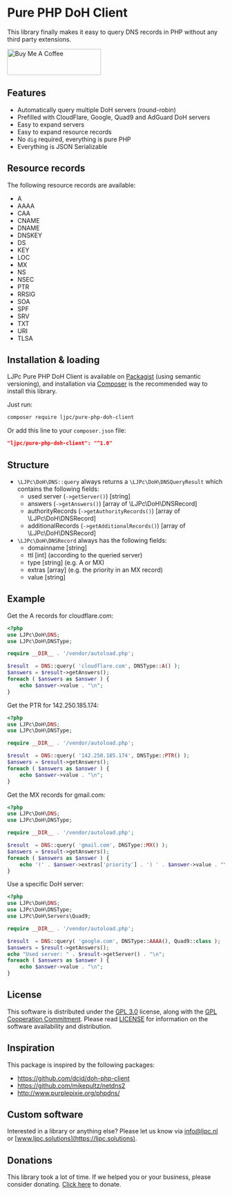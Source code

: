 # Pure PHP DoH Client

This library finally makes it easy to query DNS records in PHP without any third party extensions.

<a href="https://www.buymeacoffee.com/Lars-" target="_blank"><img src="https://cdn.buymeacoffee.com/buttons/v2/default-orange.png" alt="Buy Me A Coffee" height="60" style="height: 60px !important;width: 217px !important;" ></a>

## Features

- Automatically query multiple DoH servers (round-robin)
- Prefilled with CloudFlare, Google, Quad9 and AdGuard DoH servers
- Easy to expand servers
- Easy to expand resource records
- No `dig` required, everything is pure PHP
- Everything is JSON Serializable

## Resource records

The following resource records are available:

- A
- AAAA
- CAA
- CNAME
- DNAME
- DNSKEY
- DS
- KEY
- LOC
- MX
- NS
- NSEC
- PTR
- RRSIG
- SOA
- SPF
- SRV
- TXT
- URI
- TLSA

## Installation & loading

LJPc Pure PHP DoH Client is available on [Packagist](https://packagist.org/packages/ljpc/pure-php-doh-client) (using semantic versioning), and installation via [Composer](https://getcomposer.org) is the recommended way to install this library.

Just run:

```sh
composer require ljpc/pure-php-doh-client
```

Or add this line to your `composer.json` file:

```json
"ljpc/pure-php-doh-client": "^1.0"
```

## Structure

- `\LJPc\DoH\DNS::query` always returns a `\LJPc\DoH\DNSQueryResult` which contains the following fields:
  - used server (`->getServer()`) [string]
  - answers (`->getAnswers()`) [array of \LJPc\DoH\DNSRecord]
  - authorityRecords (`->getAuthorityRecords()`) [array of \LJPc\DoH\DNSRecord]
  - additionalRecords (`->getAdditionalRecords()`) [array of \LJPc\DoH\DNSRecord]
- `\LJPc\DoH\DNSRecord` always has the following fields:
  - domainname [string]
  - ttl [int] (according to the queried server)
  - type [string] (e.g. A or MX)
  - extras [array] (e.g. the priority in an MX record)
  - value [string]

## Example

Get the A records for cloudflare.com:

```php
<?php
use LJPc\DoH\DNS;
use LJPc\DoH\DNSType;

require __DIR__ . '/vendor/autoload.php';

$result  = DNS::query( 'cloudflare.com', DNSType::A() );
$answers = $result->getAnswers();
foreach ( $answers as $answer ) {
	echo $answer->value . "\n";
}
```

Get the PTR for 142.250.185.174:

```php
<?php
use LJPc\DoH\DNS;
use LJPc\DoH\DNSType;

require __DIR__ . '/vendor/autoload.php';

$result  = DNS::query( '142.250.185.174', DNSType::PTR() );
$answers = $result->getAnswers();
foreach ( $answers as $answer ) {
	echo $answer->value . "\n";
}
```

Get the MX records for gmail.com:

```php
<?php
use LJPc\DoH\DNS;
use LJPc\DoH\DNSType;

require __DIR__ . '/vendor/autoload.php';

$result  = DNS::query( 'gmail.com', DNSType::MX() );
$answers = $result->getAnswers();
foreach ( $answers as $answer ) {
	echo '(' . $answer->extras['priority'] . ') ' . $answer->value . "\n";
}
```

Use a specific DoH server:

```php
<?php
use LJPc\DoH\DNS;
use LJPc\DoH\DNSType;
use LJPc\DoH\Servers\Quad9;

require __DIR__ . '/vendor/autoload.php';

$result  = DNS::query( 'google.com', DNSType::AAAA(), Quad9::class );
$answers = $result->getAnswers();
echo "Used server: " . $result->getServer() . "\n";
foreach ( $answers as $answer ) {
	echo $answer->value . "\n";
}
```

## License

This software is distributed under the [GPL 3.0](http://www.gnu.org/licenses/gpl-3.0.html) license, along with the [GPL Cooperation Commitment](https://gplcc.github.io/gplcc/). Please
read [LICENSE](https://github.com/LJPc-solutions/Pure-PHP-DoH-Client/blob/master/LICENSE.md) for information on the software availability and distribution.

## Inspiration

This package is inspired by the following packages:
- https://github.com/dcid/doh-php-client
- https://github.com/mikepultz/netdns2
- http://www.purplepixie.org/phpdns/

## Custom software

Interested in a library or anything else? Please let us know via [info@ljpc.nl](mailto:info@ljpc.nl?subject=Pure%20PHP%20DoH%20Client) or [www.ljpc.solutions](https://ljpc.solutions).

## Donations

This library took a lot of time. If we helped you or your business, please consider donating.
[Click here](https://www.buymeacoffee.com/Lars-) to donate.
